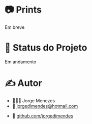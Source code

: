 # 📷 Prints
Em breve

# 📘 Status do Projeto
Em andamento

# ✍️ Autor
- 👨🏾‍💻 Jorge Menezes
- 📧 jorgedimendes@hotmail.com
* 🐙 [github.com/jorgedimendes](https://github.com/JorgeDimendes)
